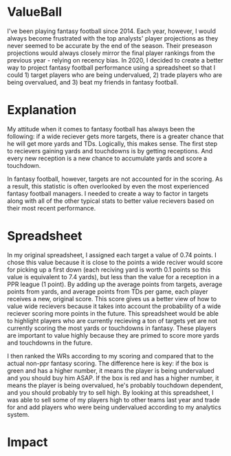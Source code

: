 # ValueBall

I've been playing fantasy football since 2014. Each year, however, I would always become frustrated with the top analysts' player projections as they never seemed to be accurate by the end of the season. Their preseason projections would always closely mirror the final player rankings from the previous year - relying on recency bias. In 2020, I decided to create a better way to project fantasy football performance using a spreadsheet so that I could 1) target players who are being undervalued, 2) trade players who are being overvalued, and 3) beat my friends in fantasy football.

# Explanation
My attitude when it comes to fantasy football has always been the following: if a wide reciever gets more targets, there is a greater chance that he will get more yards and TDs. Logically, this makes sense. The first step to recievers gaining yards and touchdowns is by getting receptions. And every new reception is a new chance to accumulate yards and score a touchdown.

In fantasy football, however, targets are not accounted for in the scoring. As a result, this statistic is often overlooked by even the most experienced fantasy football managers. I needed to create a way to factor in targets along with all of the other typical stats to better value recievers based on their most recent performance.

# Spreadsheet
In my original spreadsheet, I assigned each target a value of 0.74 points. I chose this value because it is close to the points a wide reciver would score for picking up a first down (each reciving yard is worth 0.1 points so this value is equivalent to 7.4 yards), but less than the value for a reception in a PPR league (1 point). By adding up the average points from targets, average points from yards, and average points from TDs per game, each player receives a new, original score. This score gives us a better view of how to value wide recievers because it takes into account the probability of a wide reciever scoring more points in the future. This spreadsheet would be able to highlight players who are currently recieving a ton of targets yet are not currently scoring the most yards or touchdowns in fantasy. These players are important to value highly because they are primed to score more yards and touchdowns in the future.

I then ranked the WRs according to my scoring and compared that to the actual non-ppr fantasy scoring. The difference here is key: if the box is green and has a higher number, it means the player is being undervalued and you should buy him ASAP. If the box is red and has a higher number, it means the player is being overvalued, he's probably touchdown dependent, and you should probably try to sell high. By looking at this spreadsheet, I was able to sell some of my players high to other teams last year and trade for and add players who were being undervalued according to my analytics system.

# Impact
